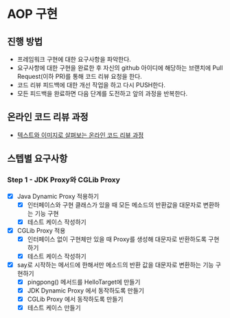 # AOP 구현
## 진행 방법
* 프레임워크 구현에 대한 요구사항을 파악한다.
* 요구사항에 대한 구현을 완료한 후 자신의 github 아이디에 해당하는 브랜치에 Pull Request(이하 PR)를 통해 코드 리뷰 요청을 한다.
* 코드 리뷰 피드백에 대한 개선 작업을 하고 다시 PUSH한다.
* 모든 피드백을 완료하면 다음 단계를 도전하고 앞의 과정을 반복한다.

## 온라인 코드 리뷰 과정
* [텍스트와 이미지로 살펴보는 온라인 코드 리뷰 과정](https://github.com/next-step/nextstep-docs/tree/master/codereview)

## 스텝별 요구사항

### Step 1 - JDK Proxy와 CGLib Proxy
- [x] Java Dynamic Proxy 적용하기
    -[x] 인터페이스와 구현 클래스가 있을 때 모든 메소드의 반환값을 대문자로 변환하는 기능 구현
    -[x] 테스트 케이스 작성하기
- [x] CGLib Proxy 적용
    - [x] 인터페이스 없이 구현체만 있을 때 Proxy를 생성해 대문자로 반환하도록 구현하기
    - [x] 테스트 케이스 작성하기
- [x] say로 시작하는 메서드에 한해서만 메소드의 반환 값을 대문자로 변환하는 기능 구현하기
  - [x] pingpong() 메서드를 HelloTarget에 만들기
  - [x] JDK Dynamic Proxy 에서 동작하도록 만들기 
  - [x] CGLib Proxy 에서 동작하도록 만들기
  - [x] 테스트 케이스 만들기